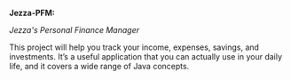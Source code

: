 **Jezza-PFM:**

*Jezza's Personal Finance Manager*


This project will help you track your income, expenses, savings, and investments. 
It’s a useful application that you can actually use in your daily life, and it covers a wide range of Java concepts.
